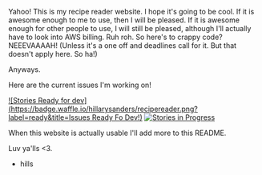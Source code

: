 Yahoo!
This is my recipe reader website. I hope it's going to be cool. If it is awesome enough to me to use, then I will be pleased. If it is awesome enough for other people to use, I will still be pleased, although I'll actually have to look into AWS billing. Ruh roh. So here's to crappy code? NEEEVAAAAH! (Unless it's a one off and deadlines call for it. But that doesn't apply here. So ha!)

Anyways.

Here are the current issues I'm working on!

 [![Stories Ready for dev](https://badge.waffle.io/hillarysanders/recipereader.png?label=ready&title=Issues Ready Fo Dev!)](http://waffle.io/hillarysanders/recipereader)
 [![Stories in Progress](https://badge.waffle.io/hillarysanders/recipereader.svg?label=in%20progress&title=In%20Progress)](http://waffle.io/hillarysanders/recipereader)

 

When this website is actually usable I'll add more to this README. 

Luv ya'lls <3.

- hills